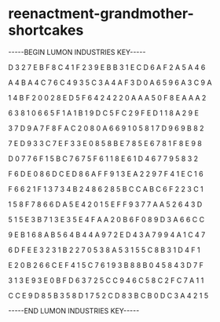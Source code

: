 # reenactment-grandmother-shortcakes

-----BEGIN LUMON INDUSTRIES KEY-----

D 3 2 7 E B F 8 C 4 1 F 2 3 9 E B B 3 1 E C D 6 A F 2 A 5 A 4 6

A 4 B A 4 C 7 6 C 4 9 3 5 C 3 A 4 A F 3 D 0 A 6 5 9 6 A 3 C 9 A

1 4 B F 2 0 0 2 8 E D 5 F 6 4 2 4 2 2 0 A A A 5 0 F 8 E A A A 2

6 3 8 1 0 6 6 5 F 1 A 1 B 1 9 D C 5 F C 2 9 F E D 1 1 8 A 2 9 E

3 7 D 9 A 7 F 8 F A C 2 0 8 0 A 6 6 9 1 0 5 8 1 7 D 9 6 9 B 8 2

7 E D 9 3 3 C 7 E F 3 3 E 0 8 5 8 B E 7 8 5 E 6 7 8 1 F 8 E 9 8

D 0 7 7 6 F 1 5 B C 7 6 7 5 F 6 1 1 8 E 6 1 D 4 6 7 7 9 5 8 3 2

F 6 D E 0 8 6 D C E D 8 6 A F F 9 1 3 E A 2 2 9 7 F 4 1 E C 1 6

F 6 6 2 1 F 1 3 7 3 4 B 2 4 8 6 2 8 5 B C C A B C 6 F 2 2 3 C 1

1 5 8 F 7 8 6 6 D A 5 E 4 2 0 1 5 E F F 9 3 7 7 A A 5 2 6 4 3 D

5 1 5 E 3 B 7 1 3 E 3 5 E 4 F A A 2 0 B 6 F 0 8 9 D 3 A 6 6 C C

9 E B 1 6 8 A B 5 6 4 B 4 4 A 9 7 2 E D 4 3 A 7 9 9 4 A 1 C 4 7

6 D F E E 3 2 3 1 B 2 2 7 0 5 3 8 A 5 3 1 5 5 C 8 B 3 1 D 4 F 1

E 2 0 B 2 6 6 C E F 4 1 5 C 7 6 1 9 3 B 8 8 B 0 4 5 8 4 3 D 7 F

3 1 3 E 9 3 E 0 B F D 6 3 7 2 5 C C 9 4 6 C 5 8 C 2 F C 7 A 1 1

C C E 9 D 8 5 B 3 5 8 D 1 7 5 2 C D 8 3 B C B 0 D C 3 A 4 2 1 5

-----END LUMON INDUSTRIES KEY-----
